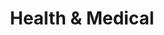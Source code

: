 ---
title: "Health & Medical"
draft: false 
weight: "6"

number: "06."
description: "However, there is much more to branding"
button: "FIND OUT MORE"
---